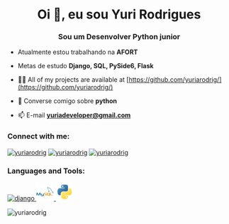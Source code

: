 <h1 align="center">Oi 👋, eu sou Yuri Rodrigues</h1>
<h3 align="center">Sou um Desenvolver Python junior</h3>

- Atualmente estou trabalhando na **AFORT**

- Metas de estudo **Django, SQL, PySide6, Flask**

- 👨‍💻 All of my projects are available at [https://github.com/yuriarodrig/](https://github.com/yuriarodrig/)

- 💬 Converse comigo sobre **python**

- 📫 E-mail **yuriadeveloper@gmail.com**

<h3 align="left">Connect with me:</h3>
<p align="left">
<a href="https://linkedin.com/in/yuriarodrig" target="blank"><img align="center" src="https://raw.githubusercontent.com/rahuldkjain/github-profile-readme-generator/master/src/images/icons/Social/linked-in-alt.svg" alt="yuriarodrig" height="30" width="40" /></a>
<a href="https://instagram.com/yuriarodrig" target="blank"><img align="center" src="https://raw.githubusercontent.com/rahuldkjain/github-profile-readme-generator/master/src/images/icons/Social/instagram.svg" alt="yuriarodrig" height="30" width="40" /></a>
<a href="https://discord.gg/yuriarodrig" target="blank"><img align="center" src="https://raw.githubusercontent.com/rahuldkjain/github-profile-readme-generator/master/src/images/icons/Social/discord.svg" alt="yuriarodrig" height="30" width="40" /></a>
</p>

<h3 align="left">Languages and Tools:</h3>
<p align="left"> <a href="https://www.djangoproject.com/" target="_blank" rel="noreferrer"> <img src="https://cdn.worldvectorlogo.com/logos/django.svg" alt="django" width="40" height="40"/> </a> <a href="https://www.mysql.com/" target="_blank" rel="noreferrer"> <img src="https://raw.githubusercontent.com/devicons/devicon/master/icons/mysql/mysql-original-wordmark.svg" alt="mysql" width="40" height="40"/> </a> <a href="https://www.python.org" target="_blank" rel="noreferrer"> <img src="https://raw.githubusercontent.com/devicons/devicon/master/icons/python/python-original.svg" alt="python" width="40" height="40"/> </a> </p>

<p><img align="center" src="https://github-readme-stats.vercel.app/api/top-langs?username=yuriarodrig&show_icons=true&locale=en&layout=compact" alt="yuriarodrig" /></p>
